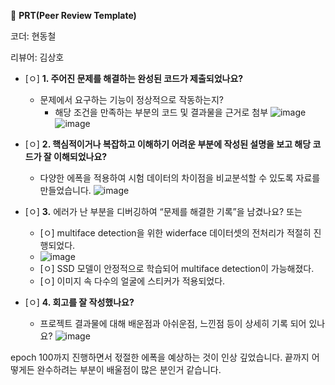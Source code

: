 🔑 **PRT(Peer Review Template)**

코더: 현동철


리뷰어: 김상호

- [ㅇ]  **1. 주어진 문제를 해결하는 완성된 코드가 제출되었나요?**
    - 문제에서 요구하는 기능이 정상적으로 작동하는지?
        - 해당 조건을 만족하는 부분의 코드 및 결과물을 근거로 첨부
    ![image](https://github.com/hyeonDD/aiffel/assets/169222852/89b74b79-2a21-4a43-af53-20abcd7fb571)
    ![image](https://github.com/hyeonDD/aiffel/assets/169222852/45aaaf96-2183-46c8-9e92-ea02c4272ad9)


- [ㅇ]  **2. 핵심적이거나 복잡하고 이해하기 어려운 부분에 작성된 설명을 보고 해당 코드가 잘 이해되었나요?**
    - 다양한 에폭을 적용하여 시험 데이터의 차이점을 비교분석할 수 있도록 자료를 만들었습니다.
        ![image](https://github.com/hyeonDD/aiffel/assets/169222852/3f31a90b-91fa-43fd-a52e-24f996e9bb27)

- [ㅇ]  **3.** 에러가 난 부분을 디버깅하여 “문제를 해결한 기록”을 남겼나요? 또는
    - [ㅇ]  multiface detection을 위한 widerface 데이터셋의 전처리가 적절히 진행되었다.
    - ![image](https://github.com/hyeonDD/aiffel/assets/169222852/a3f6f33b-0a20-4498-b85b-97c7f1778a95)
    - [ㅇ]  SSD 모델이 안정적으로 학습되어 multiface detection이 가능해졌다.
    - [ㅇ]  이미지 속 다수의 얼굴에 스티커가 적용되었다.
        
- [ㅇ]  **4. 회고를 잘 작성했나요?**
    - 프로젝트 결과물에 대해 배운점과 아쉬운점, 느낀점 등이 상세히 기록 되어 있나요?
![image](https://github.com/hyeonDD/aiffel/assets/169222852/6d75f3e1-b656-4f2c-b0ff-d2173cbcf666)


epoch 100까지 진행하면서 젃절한 에폭을 예상하는 것이 인상 깊었습니다.
끝까지 어떻게든 완수하려는 부분이 배울점이 많은 분인거 같습니다.
